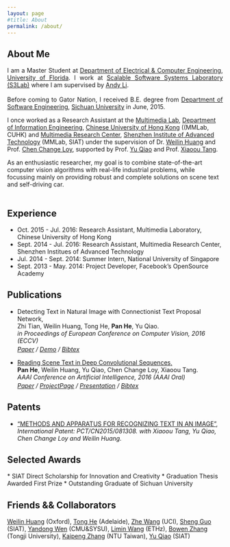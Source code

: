 ```yaml
---
layout: page
#title: About
permalink: /about/
---
```



<script type="text/javascript" async="" src="ga.js"></script><script type="text/javascript">

  var _gaq = _gaq || [];
  _gaq.push(['_setAccount', 'UA-39824124-1']);
  _gaq.push(['_trackPageview']);

	function show_switch(obj_name) {
		var obj = document.getElementById(obj_name);

		if (obj.style.display == "none") {
			obj.style.display = "block";
		}
		else {
			obj.style.display = "none";
		}
	}

  (function() {
    var ga = document.createElement('script'); ga.type = 'text/javascript'; ga.async = true;
    ga.src = ('https:' == document.location.protocol ? 'https://ssl' : 'http://www') + '.google-analytics.com/ga.js';
    var s = document.getElementsByTagName('script')[0]; s.parentNode.insertBefore(ga, s);
  })();

</script>


<h2 id="about">About Me</h2>
<div class="about">

<p align="justify">
I am a Master Student at <a href='http:/www.ece.ufl.edu'>Department of Electrical & Computer Engineering<a>,  <a href='http:/www.ece.ufl.edu'>University of Florida</a>. I work at <a href='http://www.s3lab.ece.ufl.edu/'>Scalable Software Systems Laboratory (S3Lab)</a> where I am supervised by <a href='http://www.andyli.ece.ufl.edu/'>Andy Li</a>.
<br /> <br />
Before coming to Gator Nation, I received B.E. degree from <a href='http://www.scu.edu.cn/software2012/'>Department of Software Engineering</a>, <a href='http://www.scu.edu.cn/en/'>Sichuan University</a> in June, 2015.

I once worked as a Research Assistant at the <a href='http://mmlab.ie.cuhk.edu.hk/'>Multimedia Lab</a>, <a href='http://www.ie.cuhk.edu.hk/main/index.shtml'>Department of Information Engineering</a>, <a href='http://www.cuhk.edu.hk/english/index.html'>Chinese University of Hong Kong</a> ((MMLab, CUHK) and <a href='http://www.siat.cas.cn/jgsz/kyxt/jcs/yjdy/dmtjc/'>Multimedia Research Center</a>, <a href='http://english.siat.cas.cn/'>Shenzhen Institute of Advanced Technology</a> (MMLab, SIAT) under the supervision of Dr. <a href='http://www.wlhuang.com/'>Weilin Huang</a> and Prof. <a href='http://personal.ie.cuhk.edu.hk/~ccloy/'>Chen Change Loy</a>, supported by Prof. <a href='http://mmlab.siat.ac.cn/yuqiao/'>Yu Qiao</a> and Prof. <a href='http://www.ie.cuhk.edu.hk/people/xotang.shtml'>Xiaoou Tang</a>.

As an enthusiastic researcher, my goal is to combine state-of-the-art computer vision algorithms with real-life industrial problems, while focussing mainly on providing robust and complete solutions on scene text and self-driving car.
<br /> <br />


<!-- <h2 id="education">Education</h2>

<div style="text-align: justify;" markdown="1">
 Sichuan University, B.E. in Software Engineering, June 2015

* Overall GPA: 3.65/4, Rank: 6/334

</div> -->

<h2 id="experience">Experience</h2>

<div style="text-align: left;" markdown="1">

* Oct.  2015 - Jul. 2016: Research Assistant, Multimedia Laboratory, Chinese University of Hong Kong
* Sept. 2014 - Jul. 2016: Research Assistant, Multimedia Research Center, Shenzhen Institues of Advanced Technology
* Jul.  2014 - Sept. 2014: Summer Intern, National University of Singapore
* Sept. 2013 - May. 2014: Project Developer, Facebook’s OpenSource Academy

</div>


<h2 id="publications">Publications</h2>
<ul>
  <li>
    <a>Detecting Text in Natural Image with Connectionist Text Proposal Network,</a><br>
    Zhi Tian, Weilin Huang, Tong He, <b>Pan He</b>, Yu Qiao.<br>
    <em>in Proceedings of European Conference on Computer Vision, 2016 (<a>ECCV</a>)<br>
      <p style="margin-Top:3px">
        <a href="/pdf/ztian2016_eccv.pdf">Paper</a> /
        <a href="http://textdet.com/">Demo</a> /
        <a shape="rect" href="javascript:show_switch('zhitian16DetectingText_bib')" class="togglebib" >Bibtex</a>
<pre id="zhitian16DetectingText_bib" style="display: none" xml:space="preserve">
@inproceedings{zhitian16DetectingText,
 Author    = {Zhi Tian and
              Weilin Huang and
              Tong He and
              Pan He and
              Yu Qiao},
 Title     = {Detecting Text in Natural Image with Connectionist Text Proposal Network},
 Booktitle = {in Proceedings of European Conference on Computer Vision, (ECCV)},
 Year      = {2016}}
</pre>
     </p>
	  </em>
  </li>
	<li>
	  <a href="http://arxiv.org/abs/1506.04395">Reading Scene Text in Deep Convolutional Sequences,</a><br>
	  <b>Pan He</b>, Weilin Huang, Yu Qiao, Chen Change Loy, Xiaoou Tang.<br>
	  <em>AAAI Conference on Artificial Intelligence, 2016 (<a>AAAI Oral</a>) <br>
		  <p style="margin-Top:3px">
		  	<a href="http://arxiv.org/abs/1506.04395">Paper</a> /
		  	<a href="/project/DTRN">ProjectPage</a> /
		  	<a href="/pdf/aaai.pdf">Presentation</a> /
		  	<a shape="rect" href="javascript:show_switch('panhe16readText_bib')" class="togglebib" >Bibtex</a>
<pre id="panhe16readText_bib" style="display: none" xml:space="preserve">
@inproceedings{panhe16readText,
 Author    = {Pan He and
              Weilin Huang and
              Yu Qiao and
              Chen Change Loy and
              Xiaoou Tang},
 Title     = {Reading Scene Text in Deep Convolutional Sequences},
 Booktitle = {in Proceedings of AAAI Conference on Artificial Intelligence, (AAAI)},
 Year      = {2016}}
</pre>
      </p>
	  </em>
</li>
</ul>


<h2 id="patent">Patents</h2>
<ul>
	<li>
	<a href="" >“METHODS AND APPARATUS FOR RECOGNIZING TEXT IN AN IMAGE”,</a><br>
	 <em>International Patent: PCT/CN2015/081308. with Xiaoou Tang, Yu Qiao, Chen Change Loy and Weilin Huang.</em>
	</li>
</ul>

<h2 id="awards">Selected Awards</h2>

<div style="text-align: left;" markdown="1">
* SIAT Direct Scholarship for Innovation and Creativity
* Graduation Thesis Awarded First Prize
* Outstanding Graduate of Sichuan University
</div>

<h2 id="awards">Friends && Collaborators</h2>
<div style="clear: both;">
<div class="paper">
<a href='http://www.wlhuang.com/'>Weilin Huang</a>  (Oxford),
<a href='http://tonghe90.github.io/'>Tong He</a> (Adelaide),
<a href='http://wangzheallen.github.io/'>Zhe Wang</a> (UCI),
<a href='http://guoshengcv.github.io/'>Sheng Guo</a> (SIAT),
<a href='http://ydwen.github.io'>Yandong Wen</a> (CMU&SYSU),   
<a href='http://wanglimin.github.io/'>Limin Wang</a> (ETHz),
<a href='http://zbwglory.github.io/'>Bowen Zhang</a> (Tongji University),
<a href='http://kpzhang93.github.io/'>Kaipeng Zhang</a> (NTU Taiwan),
<a href='http://mmlab.siat.ac.cn/yuqiao/index.html'>Yu Qiao</a> (SIAT)
</div>
</div>
